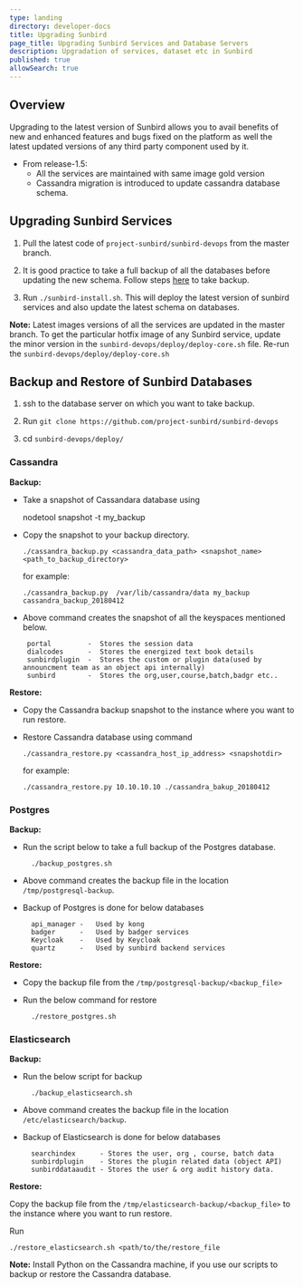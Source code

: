 ```yaml
---
type: landing
directory: developer-docs
title: Upgrading Sunbird 
page_title: Upgrading Sunbird Services and Database Servers
description: Upgradation of services, dataset etc in Sunbird
published: true
allowSearch: true
---
```


## Overview

Upgrading to the latest version of Sunbird allows you to avail benefits of new and enhanced features and bugs fixed on the platform as well the latest updated versions of any third party component used by it.  

* From release-1.5:
	- All the services are maintained with same image gold  version 
	- Cassandra migration is introduced to update  cassandra database schema.
 
## Upgrading Sunbird Services 

1. Pull the latest code of `project-sunbird/sunbird-devops` from the master branch.
 
2. It is good practice to take a full backup of all the databases before updating the new schema. Follow steps [here](developer-docs/installation/medium_scale_deploy/#taking-a-back-up-of-database-servers) to take backup. 

3. Run `./sunbird-install.sh`. This will deploy the latest version of sunbird services and also update the latest schema on databases.

**Note:** Latest images versions of all the services are updated in the master branch. To get the particular hotfix image of any Sunbird service, update the minor version in the `sunbird-devops/deploy/deploy-core.sh` file. Re-run the `sunbird-devops/deploy/deploy-core.sh`


## Backup and Restore of Sunbird Databases

1. ssh to the database server on which you want to take backup.

2. Run `git clone https://github.com/project-sunbird/sunbird-devops`

3. cd `sunbird-devops/deploy/`

### Cassandra

**Backup:** 
	
   * Take a snapshot of Cassandara database using  
	
		nodetool snapshot -t my_backup
   
  * Copy the snapshot to your backup directory. 
    
        ./cassandra_backup.py <cassandra_data_path> <snapshot_name> <path_to_backup_directory>

      for example:

        ./cassandra_backup.py  /var/lib/cassandra/data my_backup  cassandra_backup_20180412
		
 * Above command creates the snapshot of all the keyspaces mentioned below. 
		
		portal         -  Stores the session data
		dialcodes      -  Stores the energized text book details
		sunbirdplugin  -  Stores the custom or plugin data(used by announcment team as an object api internally)
		sunbird	       -  Stores the org,user,course,batch,badgr etc..
		

**Restore:**

* Copy the Cassandra backup snapshot to the instance where you want to run restore.

* Restore Cassandra database using command
	           
      ./cassandra_restore.py <cassandra_host_ip_address> <snapshotdir>
      
  for example: 

	  ./cassandra_restore.py 10.10.10.10 ./cassandra_bakup_20180412


### Postgres

**Backup:** 

* Run the script below to take a full backup of the Postgres database.
		
		./backup_postgres.sh
		
* Above command creates the backup file in the location `/tmp/postgresql-backup`. 

* Backup of Postgres is done for below databases
       
        api_manager -	Used by kong
        badger	    -	Used by badger services
        Keycloak    -	Used by Keycloak
        quartz      -	Used by sunbird backend services
	

**Restore:**

* Copy the backup file from the `/tmp/postgresql-backup/<backup_file>`

* Run the below command for restore
		
		./restore_postgres.sh
	

### Elasticsearch 

**Backup:**

* Run the below script for backup 
	
		./backup_elasticsearch.sh

* Above command creates the backup file in the location `/etc/elasticsearch/backup`. 

* Backup of Elasticsearch is done for below databases
		
		searchindex      - Stores the user, org , course, batch data
		sunbirdplugin    - Stores the plugin related data (object API)
		sunbirddataaudit - Stores the user & org audit history data.

**Restore:**

Copy the backup file from the `/tmp/elasticsearch-backup/<backup_file>` to the instance where you want to run restore.

Run
	
	./restore_elasticsearch.sh <path/to/the/restore_file	
	
**Note:** Install Python on the Cassandra machine, if you use our scripts to backup or restore the Cassandra database.

